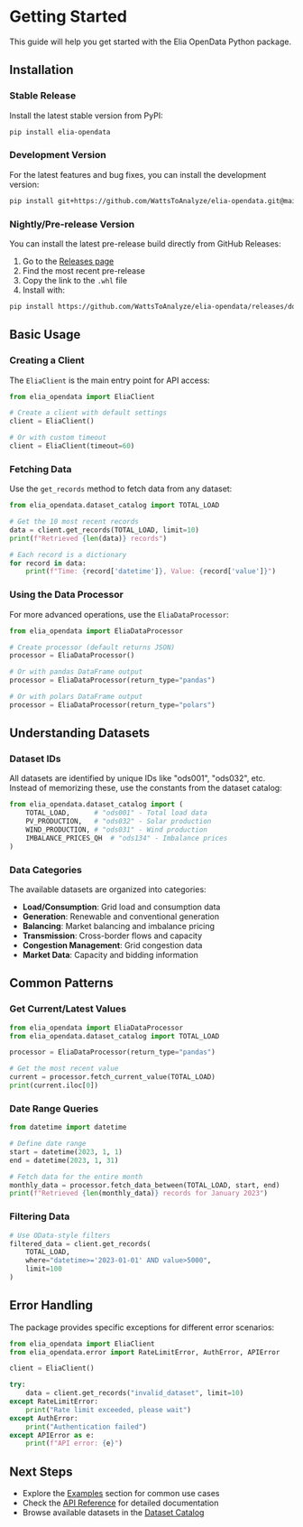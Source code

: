 # Getting Started

This guide will help you get started with the Elia OpenData Python package.

## Installation

### Stable Release

Install the latest stable version from PyPI:

```bash
pip install elia-opendata
```

### Development Version

For the latest features and bug fixes, you can install the development version:

```bash
pip install git+https://github.com/WattsToAnalyze/elia-opendata.git@main
```

### Nightly/Pre-release Version

You can install the latest pre-release build directly from GitHub Releases:

1. Go to the [Releases page](https://github.com/WattsToAnalyze/elia-opendata/releases)
2. Find the most recent pre-release
3. Copy the link to the `.whl` file
4. Install with:

```bash
pip install https://github.com/WattsToAnalyze/elia-opendata/releases/download/<TAG>/<WHEEL_FILENAME>
```

## Basic Usage

### Creating a Client

The `EliaClient` is the main entry point for API access:

```python
from elia_opendata import EliaClient

# Create a client with default settings
client = EliaClient()

# Or with custom timeout
client = EliaClient(timeout=60)
```

### Fetching Data

Use the `get_records` method to fetch data from any dataset:

```python
from elia_opendata.dataset_catalog import TOTAL_LOAD

# Get the 10 most recent records
data = client.get_records(TOTAL_LOAD, limit=10)
print(f"Retrieved {len(data)} records")

# Each record is a dictionary
for record in data:
    print(f"Time: {record['datetime']}, Value: {record['value']}")
```

### Using the Data Processor

For more advanced operations, use the `EliaDataProcessor`:

```python
from elia_opendata import EliaDataProcessor

# Create processor (default returns JSON)
processor = EliaDataProcessor()

# Or with pandas DataFrame output
processor = EliaDataProcessor(return_type="pandas")

# Or with polars DataFrame output  
processor = EliaDataProcessor(return_type="polars")
```

## Understanding Datasets

### Dataset IDs

All datasets are identified by unique IDs like "ods001", "ods032", etc. Instead of memorizing these, use the constants from the dataset catalog:

```python
from elia_opendata.dataset_catalog import (
    TOTAL_LOAD,      # "ods001" - Total load data
    PV_PRODUCTION,   # "ods032" - Solar production  
    WIND_PRODUCTION, # "ods031" - Wind production
    IMBALANCE_PRICES_QH  # "ods134" - Imbalance prices
)
```

### Data Categories

The available datasets are organized into categories:

- **Load/Consumption**: Grid load and consumption data
- **Generation**: Renewable and conventional generation
- **Balancing**: Market balancing and imbalance pricing
- **Transmission**: Cross-border flows and capacity
- **Congestion Management**: Grid congestion data
- **Market Data**: Capacity and bidding information

## Common Patterns

### Get Current/Latest Values

```python
from elia_opendata import EliaDataProcessor
from elia_opendata.dataset_catalog import TOTAL_LOAD

processor = EliaDataProcessor(return_type="pandas")

# Get the most recent value
current = processor.fetch_current_value(TOTAL_LOAD)
print(current.iloc[0])
```

### Date Range Queries

```python
from datetime import datetime

# Define date range
start = datetime(2023, 1, 1)
end = datetime(2023, 1, 31)

# Fetch data for the entire month
monthly_data = processor.fetch_data_between(TOTAL_LOAD, start, end)
print(f"Retrieved {len(monthly_data)} records for January 2023")
```

### Filtering Data

```python
# Use OData-style filters
filtered_data = client.get_records(
    TOTAL_LOAD,
    where="datetime>='2023-01-01' AND value>5000",
    limit=100
)
```

## Error Handling

The package provides specific exceptions for different error scenarios:

```python
from elia_opendata import EliaClient
from elia_opendata.error import RateLimitError, AuthError, APIError

client = EliaClient()

try:
    data = client.get_records("invalid_dataset", limit=10)
except RateLimitError:
    print("Rate limit exceeded, please wait")
except AuthError:
    print("Authentication failed")
except APIError as e:
    print(f"API error: {e}")
```

## Next Steps

- Explore the [Examples](examples.md) section for common use cases
- Check the [API Reference](reference/client.md) for detailed documentation
- Browse available datasets in the [Dataset Catalog](reference/dataset_catalog.md)
